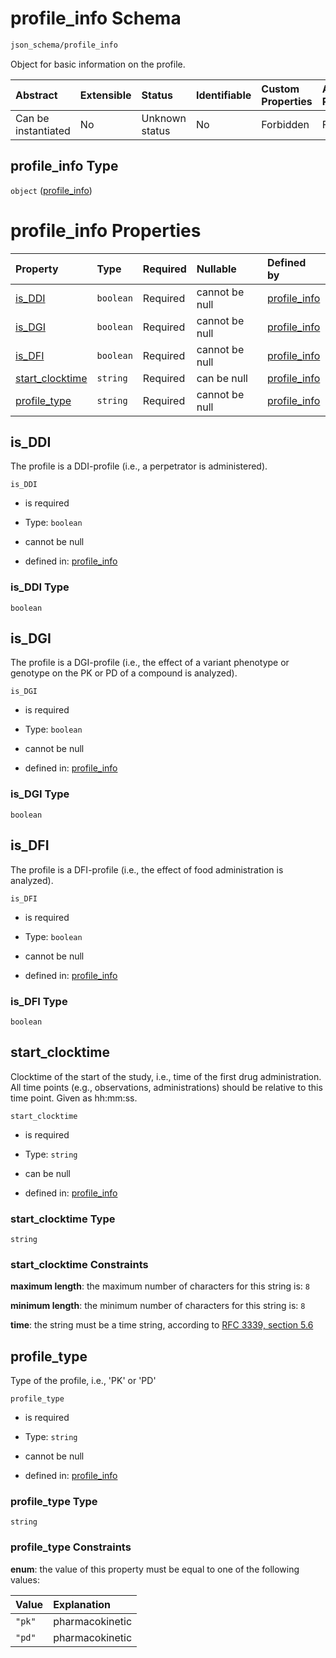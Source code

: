 # profile\_info Schema

```txt
json_schema/profile_info
```

Object for basic information on the profile.

| Abstract            | Extensible | Status         | Identifiable | Custom Properties | Additional Properties | Access Restrictions | Defined In                                                                          |
| :------------------ | :--------- | :------------- | :----------- | :---------------- | :-------------------- | :------------------ | :---------------------------------------------------------------------------------- |
| Can be instantiated | No         | Unknown status | No           | Forbidden         | Forbidden             | none                | [profile\_info.schema.json](../out/profile_info.schema.json "open original schema") |

## profile\_info Type

`object` ([profile\_info](profile_info.md))

# profile\_info Properties

| Property                             | Type      | Required | Nullable       | Defined by                                                                                                         |
| :----------------------------------- | :-------- | :------- | :------------- | :----------------------------------------------------------------------------------------------------------------- |
| [is\_DDI](#is_ddi)                   | `boolean` | Required | cannot be null | [profile\_info](profile_info-properties-is_ddi.md "json_schema/profile_info#/properties/is_DDI")                   |
| [is\_DGI](#is_dgi)                   | `boolean` | Required | cannot be null | [profile\_info](profile_info-properties-is_dgi.md "json_schema/profile_info#/properties/is_DGI")                   |
| [is\_DFI](#is_dfi)                   | `boolean` | Required | cannot be null | [profile\_info](profile_info-properties-is_dfi.md "json_schema/profile_info#/properties/is_DFI")                   |
| [start\_clocktime](#start_clocktime) | `string`  | Required | can be null    | [profile\_info](profile_info-properties-start_clocktime.md "json_schema/profile_info#/properties/start_clocktime") |
| [profile\_type](#profile_type)       | `string`  | Required | cannot be null | [profile\_info](profile_info-properties-profile_type.md "json_schema/profile_info#/properties/profile_type")       |

## is\_DDI

The profile is a DDI-profile (i.e., a perpetrator is administered).

`is_DDI`

*   is required

*   Type: `boolean`

*   cannot be null

*   defined in: [profile\_info](profile_info-properties-is_ddi.md "json_schema/profile_info#/properties/is_DDI")

### is\_DDI Type

`boolean`

## is\_DGI

The profile is a DGI-profile (i.e., the effect of a variant phenotype or genotype on the PK or PD of a compound is analyzed).

`is_DGI`

*   is required

*   Type: `boolean`

*   cannot be null

*   defined in: [profile\_info](profile_info-properties-is_dgi.md "json_schema/profile_info#/properties/is_DGI")

### is\_DGI Type

`boolean`

## is\_DFI

The profile is a DFI-profile (i.e., the effect of food administration is analyzed).

`is_DFI`

*   is required

*   Type: `boolean`

*   cannot be null

*   defined in: [profile\_info](profile_info-properties-is_dfi.md "json_schema/profile_info#/properties/is_DFI")

### is\_DFI Type

`boolean`

## start\_clocktime

Clocktime of the start of the study, i.e., time of the first drug administration. All time points (e.g., observations, administrations) should be relative to this time point. Given as hh:mm:ss.

`start_clocktime`

*   is required

*   Type: `string`

*   can be null

*   defined in: [profile\_info](profile_info-properties-start_clocktime.md "json_schema/profile_info#/properties/start_clocktime")

### start\_clocktime Type

`string`

### start\_clocktime Constraints

**maximum length**: the maximum number of characters for this string is: `8`

**minimum length**: the minimum number of characters for this string is: `8`

**time**: the string must be a time string, according to [RFC 3339, section 5.6](https://tools.ietf.org/html/rfc3339 "check the specification")

## profile\_type

Type of the profile, i.e., 'PK' or 'PD'

`profile_type`

*   is required

*   Type: `string`

*   cannot be null

*   defined in: [profile\_info](profile_info-properties-profile_type.md "json_schema/profile_info#/properties/profile_type")

### profile\_type Type

`string`

### profile\_type Constraints

**enum**: the value of this property must be equal to one of the following values:

| Value  | Explanation     |
| :----- | :-------------- |
| `"pk"` | pharmacokinetic |
| `"pd"` | pharmacokinetic |
